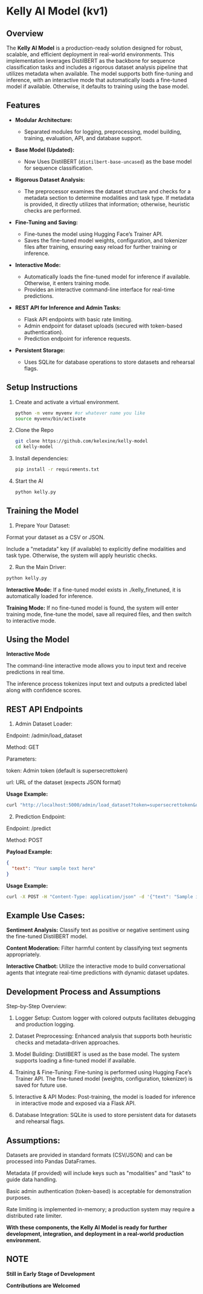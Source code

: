 # Kelly AI Model (kv1)

## Overview

The **Kelly AI Model** is a production-ready solution designed for robust, scalable, and efficient deployment in real-world environments. This implementation leverages DistilBERT as the backbone for sequence classification tasks and includes a rigorous dataset analysis pipeline that utilizes metadata when available. The model supports both fine-tuning and inference, with an interactive mode that automatically loads a fine-tuned model if available. Otherwise, it defaults to training using the base model.

## Features

- **Modular Architecture:**  
  - Separated modules for logging, preprocessing, model building, training, evaluation, API, and database support.
  
- **Base Model (Updated):**
  - Now Uses DistilBERT (`distilbert-base-uncased`) as the base model for sequence classification.
  
- **Rigorous Dataset Analysis:**  
  - The preprocessor examines the dataset structure and checks for a metadata section to determine modalities and task type. If metadata is provided, it directly utilizes that information; otherwise, heuristic checks are performed.

- **Fine-Tuning and Saving:**  
  - Fine-tunes the model using Hugging Face’s Trainer API.
  - Saves the fine-tuned model weights, configuration, and tokenizer files after training, ensuring easy reload for further training or inference.

- **Interactive Mode:**  
  - Automatically loads the fine-tuned model for inference if available. Otherwise, it enters training mode.
  - Provides an interactive command-line interface for real-time predictions.

- **REST API for Inference and Admin Tasks:**  
  - Flask API endpoints with basic rate limiting.
  - Admin endpoint for dataset uploads (secured with token-based authentication).
  - Prediction endpoint for inference requests.

- **Persistent Storage:**  
  - Uses SQLite for database operations to store datasets and rehearsal flags.

## Setup Instructions
1. Create and activate a virtual environment.
   ```bash
   python -m venv myvenv #or whatever name you like
   source myvenv/bin/activate
   ```
2. Clone the Repo
   ```bash
   git clone https://github.com/kelexine/kelly-model
   cd kelly-model
   ```
3. Install dependencies:
   ```bash
   pip install -r requirements.txt
   ```
4. Start the AI
   ```bash
   python kelly.py
   ```

## Training the Model

1. Prepare Your Dataset:

Format your dataset as a CSV or JSON.

Include a "metadata" key (if available) to explicitly define modalities and task type. Otherwise, the system will apply heuristic checks.



2. Run the Main Driver:
```bash
python kelly.py
```

**Interactive Mode:** If a fine-tuned model exists in ./kelly_finetuned, it is automatically loaded for inference.

**Training Mode:** If no fine-tuned model is found, the system will enter training mode, fine-tune the model, save all required files, and then switch to interactive mode.




## Using the Model

**Interactive Mode**

The command-line interactive mode allows you to input text and receive predictions in real time.

The inference process tokenizes input text and outputs a predicted label along with confidence scores.


## REST API Endpoints

1. Admin Dataset Loader:

Endpoint: /admin/load_dataset

Method: GET

Parameters:

token: Admin token (default is supersecrettoken)

url: URL of the dataset (expects JSON format)


**Usage Example:**
```bash
curl "http://localhost:5000/admin/load_dataset?token=supersecrettoken&url=https://huggingface.co/dataset-url"
```


2. Prediction Endpoint:

Endpoint: /predict

Method: POST

**Payload Example:**
```json
{
  "text": "Your sample text here"
}
```
**Usage Example:**
```bash
curl -X POST -H "Content-Type: application/json" -d '{"text": "Sample input"}' http://localhost:5000/predict
```




## Example Use Cases:

**Sentiment Analysis:** Classify text as positive or negative sentiment using the fine-tuned DistilBERT model.

**Content Moderation:** Filter harmful content by classifying text segments appropriately.

**Interactive Chatbot:** Utilize the interactive mode to build conversational agents that integrate real-time predictions with dynamic dataset updates.


## Development Process and Assumptions

Step-by-Step Overview:

1. Logger Setup: Custom logger with colored outputs facilitates debugging and production logging.


2. Dataset Preprocessing: Enhanced analysis that supports both heuristic checks and metadata-driven approaches.


3. Model Building: DistilBERT is used as the base model. The system supports loading a fine-tuned model if available.


4. Training & Fine-Tuning: Fine-tuning is performed using Hugging Face’s Trainer API. The fine-tuned model (weights, configuration, tokenizer) is saved for future use.


5. Interactive & API Modes: Post-training, the model is loaded for inference in interactive mode and exposed via a Flask API.


6. Database Integration: SQLite is used to store persistent data for datasets and rehearsal flags.



## Assumptions:

Datasets are provided in standard formats (CSV/JSON) and can be processed into Pandas DataFrames.

Metadata (if provided) will include keys such as "modalities" and "task" to guide data handling.

Basic admin authentication (token-based) is acceptable for demonstration purposes.

Rate limiting is implemented in-memory; a production system may require a distributed rate limiter.

**With these components, the Kelly AI Model is ready for further development, integration, and deployment in a real-world production environment.**

## NOTE
 **Still in Early Stage of Development**

 **Contributions are Welcomed**
